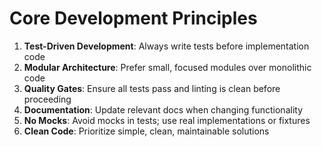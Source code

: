 # Core Development Principles

1. **Test-Driven Development**: Always write tests before implementation code
2. **Modular Architecture**: Prefer small, focused modules over monolithic code  
3. **Quality Gates**: Ensure all tests pass and linting is clean before proceeding
4. **Documentation**: Update relevant docs when changing functionality
5. **No Mocks**: Avoid mocks in tests; use real implementations or fixtures
6. **Clean Code**: Prioritize simple, clean, maintainable solutions